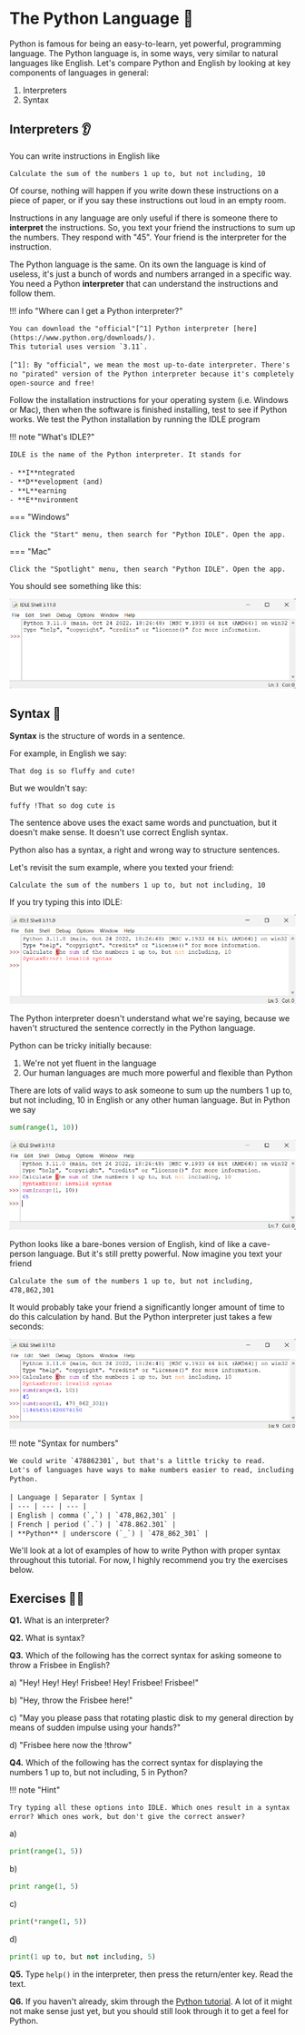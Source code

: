 # The Python Language 🐍

Python is famous for being an easy-to-learn, yet powerful, programming language.
The Python language is, in some ways, very similar to natural languages like English.
Let's compare Python and English by looking at key components of languages in general:

1. Interpreters
2. Syntax

## Interpreters 👂

You can write instructions in English like

```text
Calculate the sum of the numbers 1 up to, but not including, 10
```

Of course, nothing will happen if you write down these instructions on a piece of paper,
or if you say these instructions out loud in an empty room.

Instructions in any language are only useful if there is someone there to **interpret** the instructions.
So, you text your friend the instructions to sum up the numbers. They respond with "45". Your friend is the interpreter for the instruction.

The Python language is the same. On its own the language is kind of useless, it's just a bunch of words and numbers arranged in a specific way. You need a Python **interpreter** that can understand the instructions and follow them.

!!! info "Where can I get a Python interpreter?"

    You can download the "official"[^1] Python interpreter [here](https://www.python.org/downloads/).
    This tutorial uses version `3.11`.

    [^1]: By "official", we mean the most up-to-date interpreter. There's no "pirated" version of the Python interpreter because it's completely open-source and free!

Follow the installation instructions for your operating system (i.e. Windows or Mac), then when the software is finished installing, test to see if Python works. We test the Python installation by running the IDLE program

!!! note "What's IDLE?"

    IDLE is the name of the Python interpreter. It stands for 
    
    - **I**ntegrated
    - **D**evelopment (and)
    - **L**earning
    - **E**nvironment

=== "Windows"

    Click the "Start" menu, then search for "Python IDLE". Open the app.

=== "Mac"

    Click the "Spotlight" menu, then search "Python IDLE". Open the app.

You should see something like this:


![Python IDLE](./imgs/python-idle-2023-02-19.png)


## Syntax 📝

**Syntax** is the structure of words in a sentence.

For example, in English we say:

```
That dog is so fluffy and cute!
```

But we wouldn't say:

```
fuffy !That so dog cute is
```

The sentence above uses the exact same words and punctuation, but it doesn't make sense.
It doesn't use correct English syntax.

Python also has a syntax, a right and wrong way to structure sentences.

Let's revisit the sum example, where you texted your friend:

```
Calculate the sum of the numbers 1 up to, but not including, 10
```

If you try typing this into IDLE:

![Python Syntax](./imgs/python-syntax-2023-02-19.png)


The Python interpreter doesn't understand what we're saying, because we haven't structured the sentence correctly in the Python language.

Python can be tricky initially because:

1. We're not yet fluent in the language
2. Our human languages are much more powerful and flexible than Python

There are lots of valid ways to ask someone to sum up the numbers 1 up to, but not including, 10 in English or any other human language. But in Python we say

```python
sum(range(1, 10))
```

![Python Syntax Part 2](./imgs/python-syntax-p12-2023-02-19.png)

Python looks like a bare-bones version of English, kind of like a cave-person language. But it's still pretty powerful.
Now imagine you text your friend

```
Calculate the sum of the numbers 1 up to, but not including, 478,862,301
```

It would probably take your friend a significantly longer amount of time to do this calculation by hand. 
But the Python interpreter just takes a few seconds:

![Python Syntax Part 3](./imgs/python-syntax-pt3-2023-02-19png.png)

!!! note "Syntax for numbers"

    We could write `478862301`, but that's a little tricky to read.
    Lot's of languages have ways to make numbers easier to read, including Python.

    | Language | Separator | Syntax |
    | --- | --- | --- |
    | English | comma (`,`) | `478,862,301` |
    | French | period (`.`) | `478.862.301` |
    | **Python** | underscore (`_`) | `478_862_301` |


We'll look at a lot of examples of how to write Python with proper syntax throughout this tutorial.
For now, I highly recommend you try the exercises below.

## Exercises 🏋️‍♀️


**Q1.** What is an interpreter?

**Q2.** What is syntax?

**Q3.** Which of the following has the correct syntax for asking someone to throw a Frisbee in English?


a) "Hey! Hey! Hey! Frisbee! Hey! Frisbee! Frisbee!"

b) "Hey, throw the Frisbee here!"

c) "May you please pass that rotating plastic disk to my general direction by means of sudden impulse using your hands?"

d) "Frisbee here now the !throw"


**Q4.** Which of the following has the correct syntax for displaying the numbers 1 up to, but not including, 5 in Python?

!!! note "Hint"

    Try typing all these options into IDLE. Which ones result in a syntax error? Which ones work, but don't give the correct answer?

a)
```python
print(range(1, 5))
``` 

b)
```python
print range(1, 5)
```

c)
```python
print(*range(1, 5))
```

d)
```python
print(1 up to, but not including, 5)
```

**Q5.** Type `help()` in the interpreter, then press the return/enter key. Read the text.

**Q6.** If you haven't already, skim through the [Python tutorial](https://docs.python.org/3.11/tutorial/). A lot of it might not make sense just yet, but you should still look through it to get a feel for Python.
